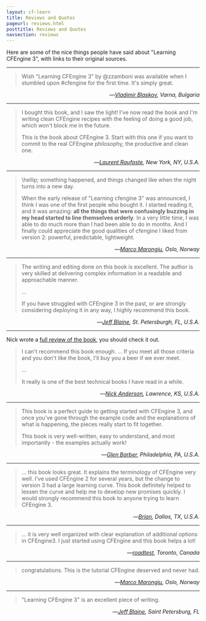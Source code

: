 ```yaml
---
layout: cf-learn
title: Reviews and Quotes
pageurl: reviews.html
posttitle: Reviews and Quotes
navsection: reviews
---
```


Here are some of the nice things people have said about "Learning
CFEngine 3", with links to their original sources.

------------------------

> Wish "Learning CFEngine 3" by @zzamboni was available when I stumbled
> upon ‪#cfengine‬ for the first time. It's simply great.

<div align="right">&mdash;<cite><a
href="https://twitter.com/vblaskov/status/217522686199463936">Vladimir
Blaskov</a>, Varna, Bulgaria</cite></div>

------------------------

> I bought this book, and I saw the light! I've now read the book and
> I'm writing clean CFEngine recipes with the feeling of doing a good
> job, which won't block me in the future.
>
> This *is* the book about CFEngine 3.  Start with this one if you want
> to commit to the real CFEngine philosophy, the productive and clean
> one.

<div align="right">&mdash;<cite><a
href="http://www.amazon.com/review/R2AY7CMR3F0XKF/ref=cm_cr_dp_title?ie=UTF8&ASIN=1449312209&nodeID=283155&store=books">Laurent
Raufaste</a>, New York, NY, U.S.A.</cite></div>

------------------------

> \hellip; something happened, and things changed like when the night
> turns into a new day.
> 
> When the early release of "Learning cfengine 3" was announced, I
> think I was one of the first people who bought it. I started reading
> it, and it was amazing: <strong>all the things that were confusingly
> buzzing in my head started to line themselves orderly</strong>. In a
> very little time, I was able to do much more than I had been able to
> do in months. And I finally could appreciate the good qualities of
> cfengine I liked from version 2: powerful, predictable, lightweight.

<div align="right">&mdash;<cite><a
href="http://my.opera.com/marcomarongiu/blog/2012/06/17/why-i-gave-up-puppet-and-chose-cfengine-3">Marco
Marongiu</a>, Oslo, Norway</cite></div>

------------------------

> The writing and editing done on this book is excellent. The author
>is very skilled at delivering complex information in a readable and
>approachable manner.
>
> &hellip; 
>
> If you have struggled with CFEngine 3 in the past, or are strongly
>considering deploying it in any way, I highly recommend this book.

<div align="right">&mdash;<cite><a
href="http://shop.oreilly.com/product/0636920022022.do#PowerReview">Jeff
Blaine</a>, St. Petersburgh, FL, U.S.A.</cite></div>

------------------------

Nick wrote a
[full review of the book](http://www.cmdln.org/2012/03/29/review-learning-cfengine-3/),
you should check it out.

> I can't recommend this book enough. &hellip; If you meet all those
> criteria and you don't like the book, I'll buy you a beer if we ever
> meet. 
>
> &hellip; 
>
> It really is one of the best technical books I have read in a
> while.

<div align="right">&mdash;<cite><a
href="http://www.cmdln.org/2012/03/29/review-learning-cfengine-3/">Nick
Anderson</a>, Lawrence, KS, U.S.A.</cite></div>

------------------------

> This book is a perfect guide to getting started with CFEngine 3, and
> once you've gone through the example code and the explanations of what
> is happening, the pieces really start to fit together.
> 
> This book is very well-written, easy to understand, and most
> importantly - the examples actually work!

<div align="right">&mdash;<cite><a
href="http://shop.oreilly.com/product/0636920022022.do#PowerReview">Glen
Barber</a>, Philadelphia, PA, U.S.A.</cite></div>

-----------------------

> &hellip; this book looks great. It explains the terminology of
> CFEngine very well. I've used CFEngine 2 for several years, but the
> change to version 3 had a large learning curve. This book definitely
> helped to lessen the curve and help me to develop new promises
> quickly. I would strongly recommend this book to anyone trying to
> learn CFEngine 3.

<div align="right">&mdash;<cite><a
href="http://shop.oreilly.com/product/0636920022022.do#PowerReview">Brian</a>,
Dallas, TX, U.S.A.</cite></div>

------------------------

> &hellip; it is very well organized with clear explanation of additional options
> in CFEngine3. I just started using CFEngine and this book helps a lot!

<div align="right">&mdash;<cite><a
href="http://shop.oreilly.com/product/0636920022022.do#PowerReview">roadtest</a>,
Toronto, Canada</cite></div>

------------------------

> congratulations. This is the tutorial CFEngine
> deserved and never had.

<div align="right">&mdash;<cite><a
href="https://cfengine.com/forum/read.php?3,24235,24761#msg-24761">Marco
Marongiu</a>, Oslo, Norway</cite></div>

------------------------

> "Learning CFEngine 3" is an excellent piece of writing.

<div align="right">&mdash;<cite><a href="https://twitter.com/#!/cjeffblaine/status/198426894822150145">Jeff Blaine</a>, Saint Petersburg, FL</cite></div>

